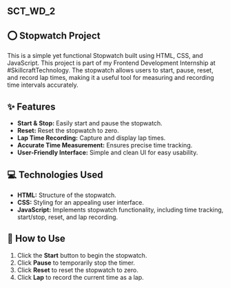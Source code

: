 ## SCT_WD_2

## ⭕ Stopwatch Project

This is a simple yet functional Stopwatch built using HTML, CSS, and JavaScript. This project is part of my Frontend Development Internship at #SkillcraftTechnology. The stopwatch allows users to start, pause, reset, and record lap times, making it a useful tool for measuring and recording time intervals accurately.

## ✨ Features

*   **Start & Stop:** Easily start and pause the stopwatch.
*   **Reset:** Reset the stopwatch to zero.
*   **Lap Time Recording:** Capture and display lap times.
*   **Accurate Time Measurement:** Ensures precise time tracking.
*   **User-Friendly Interface:** Simple and clean UI for easy usability.

## 💻 Technologies Used

*   **HTML:** Structure of the stopwatch.
*   **CSS:** Styling for an appealing user interface.
*   **JavaScript:** Implements stopwatch functionality, including time tracking, start/stop, reset, and lap recording.

## 📃 How to Use

1.  Click the **Start** button to begin the stopwatch.
2.  Click **Pause** to temporarily stop the timer.
3.  Click **Reset** to reset the stopwatch to zero.
4.  Click **Lap** to record the current time as a lap.

